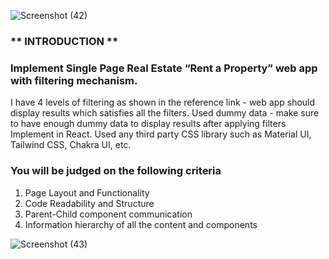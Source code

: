 ![Screenshot (42)](https://github.com/sumitkumar7255/Real-State-Project/assets/135310792/84f169da-80bf-4e1a-957b-584fdd32fedc)


### ** INTRODUCTION **

### Implement Single Page Real Estate “Rent a Property” web app with filtering mechanism.

I have 4 levels of filtering as shown in the reference link - web app should display results which satisfies all the filters.
Used dummy data - make sure to have enough dummy data to display results after applying filters
Implement in React.
Used any third party CSS library such as Material UI, Tailwind CSS, Chakra UI, etc.


### You will be judged on the following criteria

1. Page Layout and Functionality
2. Code Readability and Structure
3. Parent-Child component communication
4. Information hierarchy of all the content and
 components




![Screenshot (43)](https://github.com/sumitkumar7255/Real-State-Project/assets/135310792/db720afe-4c6c-45b9-9d4b-65effe7e44bf)
